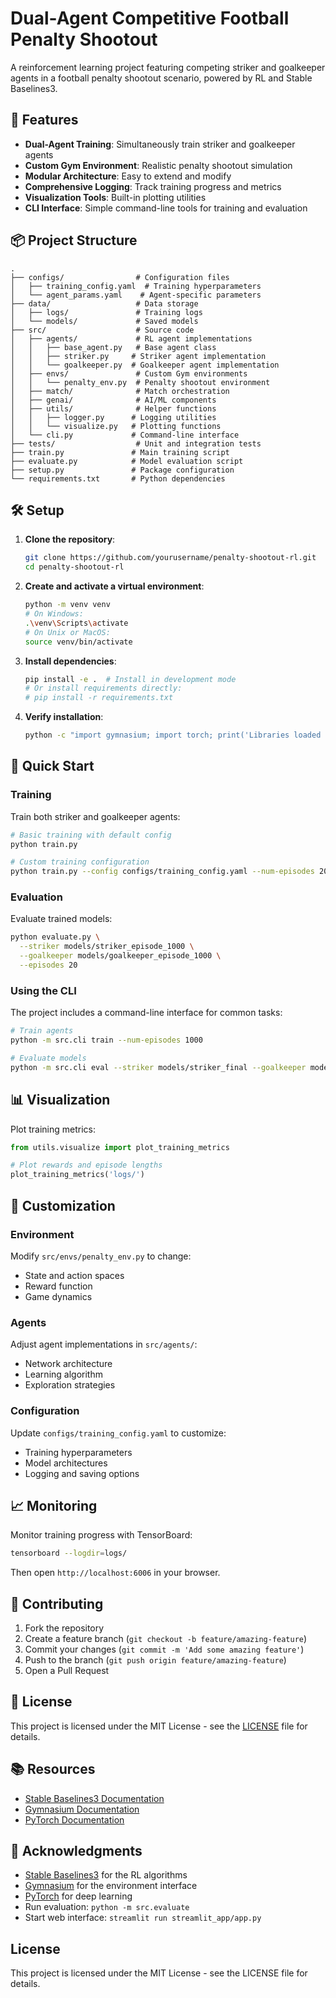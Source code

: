 # Dual-Agent Competitive Football Penalty Shootout

A reinforcement learning project featuring competing striker and goalkeeper agents in a football penalty shootout scenario, powered by RL and Stable Baselines3.

## 🚀 Features

- **Dual-Agent Training**: Simultaneously train striker and goalkeeper agents
- **Custom Gym Environment**: Realistic penalty shootout simulation
- **Modular Architecture**: Easy to extend and modify
- **Comprehensive Logging**: Track training progress and metrics
- **Visualization Tools**: Built-in plotting utilities
- **CLI Interface**: Simple command-line tools for training and evaluation

## 📦 Project Structure

```
.
├── configs/                # Configuration files
│   ├── training_config.yaml  # Training hyperparameters
│   └── agent_params.yaml    # Agent-specific parameters
├── data/                   # Data storage
│   ├── logs/               # Training logs
│   └── models/             # Saved models
├── src/                    # Source code
│   ├── agents/             # RL agent implementations
│   │   ├── base_agent.py   # Base agent class
│   │   ├── striker.py     # Striker agent implementation
│   │   └── goalkeeper.py  # Goalkeeper agent implementation
│   ├── envs/               # Custom Gym environments
│   │   └── penalty_env.py  # Penalty shootout environment
│   ├── match/              # Match orchestration
│   ├── genai/              # AI/ML components
│   ├── utils/              # Helper functions
│   │   ├── logger.py      # Logging utilities
│   │   └── visualize.py   # Plotting functions
│   └── cli.py             # Command-line interface
├── tests/                  # Unit and integration tests
├── train.py               # Main training script
├── evaluate.py            # Model evaluation script
├── setup.py               # Package configuration
└── requirements.txt       # Python dependencies
```

## 🛠️ Setup

1. **Clone the repository**:
   ```bash
   git clone https://github.com/yourusername/penalty-shootout-rl.git
   cd penalty-shootout-rl
   ```

2. **Create and activate a virtual environment**:
   ```bash
   python -m venv venv
   # On Windows:
   .\venv\Scripts\activate
   # On Unix or MacOS:
   source venv/bin/activate
   ```

3. **Install dependencies**:
   ```bash
   pip install -e .  # Install in development mode
   # Or install requirements directly:
   # pip install -r requirements.txt
   ```

4. **Verify installation**:
   ```bash
   python -c "import gymnasium; import torch; print('Libraries loaded successfully!')"
   ```

## 🚦 Quick Start

### Training

Train both striker and goalkeeper agents:

```bash
# Basic training with default config
python train.py

# Custom training configuration
python train.py --config configs/training_config.yaml --num-episodes 2000
```

### Evaluation

Evaluate trained models:

```bash
python evaluate.py \
  --striker models/striker_episode_1000 \
  --goalkeeper models/goalkeeper_episode_1000 \
  --episodes 20
```

### Using the CLI

The project includes a command-line interface for common tasks:

```bash
# Train agents
python -m src.cli train --num-episodes 1000

# Evaluate models
python -m src.cli eval --striker models/striker_final --goalkeeper models/goalkeeper_final
```

## 📊 Visualization

Plot training metrics:

```python
from utils.visualize import plot_training_metrics

# Plot rewards and episode lengths
plot_training_metrics('logs/')
```

## 🤖 Customization

### Environment

Modify `src/envs/penalty_env.py` to change:
- State and action spaces
- Reward function
- Game dynamics

### Agents

Adjust agent implementations in `src/agents/`:
- Network architecture
- Learning algorithm
- Exploration strategies

### Configuration

Update `configs/training_config.yaml` to customize:
- Training hyperparameters
- Model architectures
- Logging and saving options

## 📈 Monitoring

Monitor training progress with TensorBoard:

```bash
tensorboard --logdir=logs/
```

Then open `http://localhost:6006` in your browser.

## 🤝 Contributing

1. Fork the repository
2. Create a feature branch (`git checkout -b feature/amazing-feature`)
3. Commit your changes (`git commit -m 'Add some amazing feature'`)
4. Push to the branch (`git push origin feature/amazing-feature`)
5. Open a Pull Request

## 📜 License

This project is licensed under the MIT License - see the [LICENSE](LICENSE) file for details.

## 📚 Resources

- [Stable Baselines3 Documentation](https://stable-baselines3.readthedocs.io/)
- [Gymnasium Documentation](https://gymnasium.farama.org/)
- [PyTorch Documentation](https://pytorch.org/docs/stable/index.html)

## 🙏 Acknowledgments

- [Stable Baselines3](https://github.com/DLR-RM/stable-baselines3) for the RL algorithms
- [Gymnasium](https://gymnasium.farama.org/) for the environment interface
- [PyTorch](https://pytorch.org/) for deep learning
- Run evaluation: `python -m src.evaluate`
- Start web interface: `streamlit run streamlit_app/app.py`

## License

This project is licensed under the MIT License - see the LICENSE file for details.
